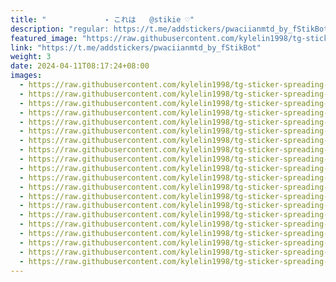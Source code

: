 ```yaml
---
title: "ㅤㅤ          ˖ これは   @stikie ♡"
description: "regular: https://t.me/addstickers/pwaciianmtd_by_fStikBot"
featured_image: "https://raw.githubusercontent.com/kylelin1998/tg-sticker-spreading-worldwide-images/main/img/9290866b-888f-48f6-8ae2-d6295a2a14ef.jpg"
link: "https://t.me/addstickers/pwaciianmtd_by_fStikBot"
weight: 3
date: 2024-04-11T08:17:24+08:00
images:
  - https://raw.githubusercontent.com/kylelin1998/tg-sticker-spreading-worldwide-images/main/img/9290866b-888f-48f6-8ae2-d6295a2a14ef.jpg
  - https://raw.githubusercontent.com/kylelin1998/tg-sticker-spreading-worldwide-images/main/img/5f9dc8d0-2b3e-4b89-8fdb-e7360f2778e6.jpg
  - https://raw.githubusercontent.com/kylelin1998/tg-sticker-spreading-worldwide-images/main/img/57c8ca92-cfb5-4ba2-b495-5b0c7951fda5.jpg
  - https://raw.githubusercontent.com/kylelin1998/tg-sticker-spreading-worldwide-images/main/img/ab0ff193-b811-419b-b3b4-a8650a08f775.jpg
  - https://raw.githubusercontent.com/kylelin1998/tg-sticker-spreading-worldwide-images/main/img/606afa00-c9de-41d4-97d8-0a297756f663.jpg
  - https://raw.githubusercontent.com/kylelin1998/tg-sticker-spreading-worldwide-images/main/img/1c90bc0e-e55c-4d1a-a2fb-ff779eff8249.jpg
  - https://raw.githubusercontent.com/kylelin1998/tg-sticker-spreading-worldwide-images/main/img/2a6609c5-0f37-4e60-a101-53672d320b9c.jpg
  - https://raw.githubusercontent.com/kylelin1998/tg-sticker-spreading-worldwide-images/main/img/9e172446-fb78-4d29-9700-8abd46de8ec2.jpg
  - https://raw.githubusercontent.com/kylelin1998/tg-sticker-spreading-worldwide-images/main/img/b0eb0305-e462-42f0-aada-2c42736ab066.jpg
  - https://raw.githubusercontent.com/kylelin1998/tg-sticker-spreading-worldwide-images/main/img/72e162f5-9cd0-4f23-9bc3-2b04fd7f3040.jpg
  - https://raw.githubusercontent.com/kylelin1998/tg-sticker-spreading-worldwide-images/main/img/6acdd938-7e90-4bc4-a5f1-8101baa843d8.jpg
  - https://raw.githubusercontent.com/kylelin1998/tg-sticker-spreading-worldwide-images/main/img/8dae2228-3489-47fb-94b4-078f8c77e1cd.jpg
  - https://raw.githubusercontent.com/kylelin1998/tg-sticker-spreading-worldwide-images/main/img/552c93e4-ab00-4329-b2fc-babe261fc196.jpg
  - https://raw.githubusercontent.com/kylelin1998/tg-sticker-spreading-worldwide-images/main/img/e177a955-e89d-41a1-ae0e-ed5adb8501c0.jpg
  - https://raw.githubusercontent.com/kylelin1998/tg-sticker-spreading-worldwide-images/main/img/373a3b92-7d38-438f-a926-6d1a71233e97.jpg
  - https://raw.githubusercontent.com/kylelin1998/tg-sticker-spreading-worldwide-images/main/img/1de91e97-7dda-4c64-a66b-554c3a7230c1.jpg
  - https://raw.githubusercontent.com/kylelin1998/tg-sticker-spreading-worldwide-images/main/img/5a7aa1fe-3b90-4da2-a570-a501ca26f96b.jpg
  - https://raw.githubusercontent.com/kylelin1998/tg-sticker-spreading-worldwide-images/main/img/618c4533-b336-4d44-baf2-a38cf80d8b49.jpg
  - https://raw.githubusercontent.com/kylelin1998/tg-sticker-spreading-worldwide-images/main/img/656c3bf4-ab2f-4219-89cc-a4f49098f562.jpg
  - https://raw.githubusercontent.com/kylelin1998/tg-sticker-spreading-worldwide-images/main/img/47af23a5-2b7a-4db7-bddd-24ccfd26dfc7.jpg
---
```


